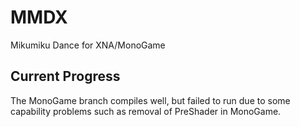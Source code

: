 # MMDX
Mikumiku Dance for XNA/MonoGame

## Current Progress
The MonoGame branch compiles well, but failed to run due to some capability problems such as removal of PreShader in MonoGame.

